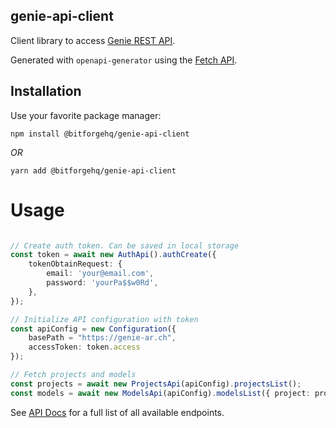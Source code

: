 ## genie-api-client

Client library to access [Genie REST API](https://genie-ar.ch/api/doc/).

Generated with `openapi-generator` using the [Fetch API](https://fetch.spec.whatwg.org/).

##  Installation

Use your favorite package manager:

`npm install @bitforgehq/genie-api-client`

*OR*

`yarn add @bitforgehq/genie-api-client`

# Usage

```typescript

// Create auth token. Can be saved in local storage
const token = await new AuthApi().authCreate({
    tokenObtainRequest: {
        email: 'your@email.com',
        password: 'yourPa$$w0Rd',
    },
});

// Initialize API configuration with token
const apiConfig = new Configuration({
    basePath = "https://genie-ar.ch",
    accessToken: token.access
});

// Fetch projects and models
const projects = await new ProjectsApi(apiConfig).projectsList();
const models = await new ModelsApi(apiConfig).modelsList({ project: projects[0].id });

```

See [API Docs](https://genie-ar.ch/api/doc/) for a full list of all available endpoints.